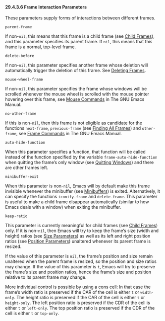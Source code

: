 

#### 29.4.3.6 Frame Interaction Parameters

These parameters supply forms of interactions between different frames.

`parent-frame`

If non-`nil`, this means that this frame is a child frame (see [Child Frames](Child-Frames.html)), and this parameter specifies its parent frame. If `nil`, this means that this frame is a normal, top-level frame.

`delete-before`

If non-`nil`, this parameter specifies another frame whose deletion will automatically trigger the deletion of this frame. See [Deleting Frames](Deleting-Frames.html).

`mouse-wheel-frame`

If non-`nil`, this parameter specifies the frame whose windows will be scrolled whenever the mouse wheel is scrolled with the mouse pointer hovering over this frame, see [Mouse Commands](https://www.gnu.org/software/emacs/manual/html_node/emacs/Mouse-Commands.html#Mouse-Commands) in The GNU Emacs Manual.

`no-other-frame`

If this is non-`nil`, then this frame is not eligible as candidate for the functions `next-frame`, `previous-frame` (see [Finding All Frames](Finding-All-Frames.html)) and `other-frame`, see [Frame Commands](https://www.gnu.org/software/emacs/manual/html_node/emacs/Frame-Commands.html#Frame-Commands) in The GNU Emacs Manual.

`auto-hide-function`

When this parameter specifies a function, that function will be called instead of the function specified by the variable `frame-auto-hide-function` when quitting the frame’s only window (see [Quitting Windows](Quitting-Windows.html)) and there are other frames left.

`minibuffer-exit`

When this parameter is non-`nil`, Emacs will by default make this frame invisible whenever the minibuffer (see [Minibuffers](Minibuffers.html)) is exited. Alternatively, it can specify the functions `iconify-frame` and `delete-frame`. This parameter is useful to make a child frame disappear automatically (similar to how Emacs deals with a window) when exiting the minibuffer.

`keep-ratio`

This parameter is currently meaningful for child frames (see [Child Frames](Child-Frames.html)) only. If it is non-`nil`, then Emacs will try to keep the frame’s size (width and height) ratios (see [Size Parameters](Size-Parameters.html)) as well as its left and right position ratios (see [Position Parameters](Position-Parameters.html)) unaltered whenever its parent frame is resized.

If the value of this parameter is `nil`, the frame’s position and size remain unaltered when the parent frame is resized, so the position and size ratios may change. If the value of this parameter is `t`, Emacs will try to preserve the frame’s size and position ratios, hence the frame’s size and position relative to its parent frame may change.

More individual control is possible by using a cons cell: In that case the frame’s width ratio is preserved if the CAR of the cell is either `t` or `width-only`. The height ratio is preserved if the CAR of the cell is either `t` or `height-only`. The left position ratio is preserved if the CDR of the cell is either `t` or `left-only`. The top position ratio is preserved if the CDR of the cell is either `t` or `top-only`.
